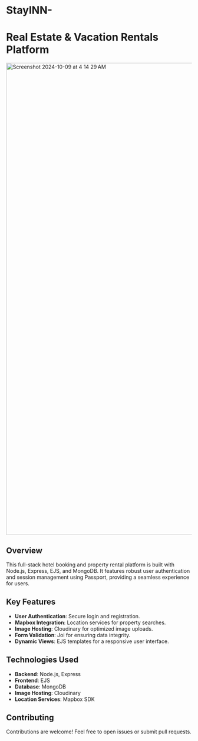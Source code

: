 # StayINN-
# Real Estate & Vacation Rentals Platform
<img width="1280" alt="Screenshot 2024-10-09 at 4 14 29 AM" src="https://github.com/user-attachments/assets/09d668ca-ea98-414f-a8d2-a680eb1c9e67">

## Overview

This full-stack hotel booking and property rental platform is built with Node.js, Express, EJS, and MongoDB. 
It features robust user authentication and session management using Passport, providing a seamless experience for users.

## Key Features

- **User Authentication**: Secure login and registration.
- **Mapbox Integration**: Location services for property searches.
- **Image Hosting**: Cloudinary for optimized image uploads.
- **Form Validation**: Joi for ensuring data integrity.
- **Dynamic Views**: EJS templates for a responsive user interface.

## Technologies Used

- **Backend**: Node.js, Express
- **Frontend**: EJS
- **Database**: MongoDB
- **Image Hosting**: Cloudinary
- **Location Services**: Mapbox SDK

## Contributing

Contributions are welcome! Feel free to open issues or submit pull requests.

